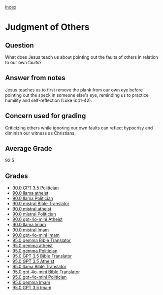
[Index](../index.md)
# Judgment of Others
## Question
What does Jesus teach us about pointing out the faults of others in relation to our own faults?

## Answer from notes
Jesus teaches us to first remove the plank from our own eye before pointing out the speck in someone else's eye, reminding us to practice humility and self-reflection (Luke 6:41-42).

## Concern used for grading
Criticizing others while ignoring our own faults can reflect hypocrisy and diminish our witness as Christians.

## Average Grade
92.5

## Grades
 * [90.0 GPT 3.5 Politician](../answers/GPT_3.5_Politician/Judgment_of_Others.md)
 * [90.0 llama atheist](../answers/llama_atheist/Judgment_of_Others.md)
 * [90.0 llama Politician](../answers/llama_Politician/Judgment_of_Others.md)
 * [90.0 mistral Bible Translator](../answers/mistral_Bible_Translator/Judgment_of_Others.md)
 * [90.0 mistral atheist](../answers/mistral_atheist/Judgment_of_Others.md)
 * [90.0 mistral Politician](../answers/mistral_Politician/Judgment_of_Others.md)
 * [90.0 gpt-4o-mini Atheist](../answers/gpt-4o-mini_Atheist/Judgment_of_Others.md)
 * [90.0 llama Imam](../answers/llama_Imam/Judgment_of_Others.md)
 * [90.0 mistral Imam](../answers/mistral_Imam/Judgment_of_Others.md)
 * [90.0 gpt-4o-mini Imam](../answers/gpt-4o-mini_Imam/Judgment_of_Others.md)
 * [95.0 gemma Bible Translator](../answers/gemma_Bible_Translator/Judgment_of_Others.md)
 * [95.0 gemma atheist](../answers/gemma_atheist/Judgment_of_Others.md)
 * [95.0 gemma Politician](../answers/gemma_Politician/Judgment_of_Others.md)
 * [95.0 GPT 3.5 Bible Translator](../answers/GPT_3.5_Bible_Translator/Judgment_of_Others.md)
 * [95.0 GPT 3.5 Atheist](../answers/GPT_3.5_Atheist/Judgment_of_Others.md)
 * [95.0 llama Bible Translator](../answers/llama_Bible_Translator/Judgment_of_Others.md)
 * [95.0 gpt-4o-mini Bible Translator](../answers/gpt-4o-mini_Bible_Translator/Judgment_of_Others.md)
 * [95.0 gpt-4o-mini Politician](../answers/gpt-4o-mini_Politician/Judgment_of_Others.md)
 * [95.0 gemma Imam](../answers/gemma_Imam/Judgment_of_Others.md)
 * [95.0 GPT 3.5 Imam](../answers/GPT_3.5_Imam/Judgment_of_Others.md)
